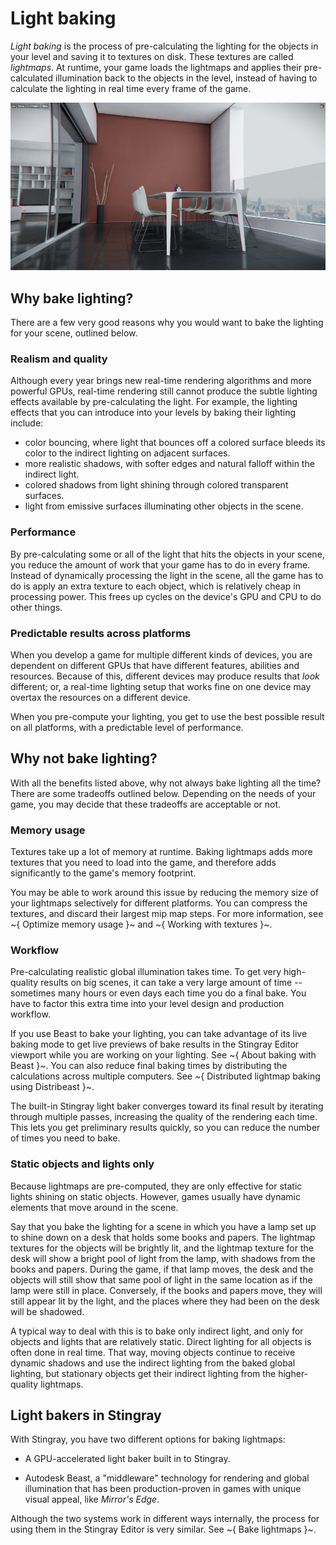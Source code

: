 # Light baking

*Light baking* is the process of pre-calculating the lighting for the objects in your level and saving it to textures on disk. These textures are called *lightmaps*. At runtime, your game loads the lightmaps and applies their pre-calculated illumination back to the objects in the level, instead of having to calculate the lighting in real time every frame of the game.

![Baked lighting](../../images/light_baking.jpg)

## Why bake lighting?

There are a few very good reasons why you would want to bake the lighting for your scene, outlined below.

### Realism and quality

Although every year brings new real-time rendering algorithms and more powerful GPUs, real-time rendering still cannot produce the subtle lighting effects available by pre-calculating the light. For example, the lighting effects that you can introduce into your levels by baking their lighting include:

-	color bouncing, where light that bounces off a colored surface bleeds its color to the indirect lighting on adjacent surfaces.
-	more realistic shadows, with softer edges and natural falloff within the indirect light.
-	colored shadows from light shining through colored transparent surfaces.
-	light from emissive surfaces illuminating other objects in the scene.

### Performance

By pre-calculating some or all of the light that hits the objects in your scene, you reduce the amount of work that your game has to do in every frame. Instead of dynamically processing the light in the scene, all the game has to do is apply an extra texture to each object, which is relatively cheap in processing power. This frees up cycles on the device's GPU and CPU to do other things.

### Predictable results across platforms

When you develop a game for multiple different kinds of devices, you are dependent on different GPUs that have different features, abilities and resources. Because of this, different devices may produce results that *look* different; or, a real-time lighting setup that works fine on one device may overtax the resources on a different device.

When you pre-compute your lighting, you get to use the best possible result on all platforms, with a predictable level of performance.

## Why not bake lighting?

With all the benefits listed above, why not always bake lighting all the time? There are some tradeoffs outlined below. Depending on the needs of your game, you may decide that these tradeoffs are acceptable or not.

### Memory usage

Textures take up a lot of memory at runtime. Baking lightmaps adds more textures that you need to load into the game, and therefore adds significantly to the game's memory footprint.

You may be able to work around this issue by reducing the memory size of your lightmaps selectively for different platforms. You can compress the textures, and discard their largest mip map steps. For more information, see ~{ Optimize memory usage }~ and ~{ Working with textures }~.

### Workflow

Pre-calculating realistic global illumination takes time. To get very high-quality results on big scenes, it can take a very large amount of time -- sometimes many hours or even days each time you do a final bake. You have to factor this extra time into your level design and production workflow.

If you use Beast to bake your lighting, you can take advantage of its live baking mode to get live previews of bake results in the Stingray Editor viewport while you are working on your lighting. See ~{ About baking with Beast }~. You can also reduce final baking times by distributing the calculations across multiple computers. See ~{ Distributed lightmap baking using Distribeast }~.

The built-in Stingray light baker converges toward its final result by iterating through multiple passes, increasing the quality of the rendering each time. This lets you get preliminary results quickly, so you can reduce the number of times you need to bake.

### Static objects and lights only

Because lightmaps are pre-computed, they are only effective for static lights shining on static objects. However, games usually have dynamic elements that move around in the scene.

Say that you bake the lighting for a scene in which you have a lamp set up to shine down on a desk that holds some books and papers. The lightmap textures for the objects will be brightly lit, and the lightmap texture for the desk will show a bright pool of light from the lamp, with shadows from the books and papers. During the game, if that lamp moves, the desk and the objects will still show that same pool of light in the same location as if the lamp were still in place. Conversely, if the books and papers move, they will still appear lit by the light, and the places where they had been on the desk will be shadowed.

A typical way to deal with this is to bake only indirect light, and only for objects and lights that are relatively static. Direct lighting for all objects is often done in real time. That way, moving objects continue to receive dynamic shadows and use the indirect lighting from the baked global lighting, but stationary objects get their indirect lighting from the higher-quality lightmaps.

## Light bakers in Stingray

With Stingray, you have two different options for baking lightmaps:

-	A GPU-accelerated light baker built in to Stingray.

-	Autodesk Beast, a "middleware" technology for rendering and global illumination that has been production-proven in games with unique visual appeal, like *Mirror's Edge*.

Although the two systems work in different ways internally, the process for using them in the Stingray Editor is very similar. See ~{ Bake lightmaps }~.
